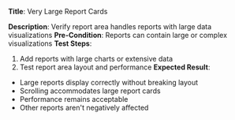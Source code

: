 **Title**: Very Large Report Cards

**Description**: Verify report area handles reports with large data visualizations
**Pre-Condition**: Reports can contain large or complex visualizations
**Test Steps**:
1. Add reports with large charts or extensive data
2. Test report area layout and performance
**Expected Result**:
- Large reports display correctly without breaking layout
- Scrolling accommodates large report cards
- Performance remains acceptable
- Other reports aren't negatively affected